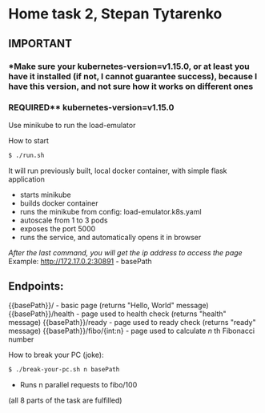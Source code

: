# Home task 2, Stepan Tytarenko
## IMPORTANT
### *Make sure your kubernetes-version=v1.15.0, or at least you have it installed (if not, I cannot guarantee success), because I have this version, and not sure how it works on different ones ###
### REQUIRED** kubernetes-version=v1.15.0

Use minikube to run the load-emulator

How to start

```bash
$ ./run.sh
```

It will run previously built, local docker container, with simple flask application
- starts minikube
- builds docker container
- runs the minikube from config: load-emulator.k8s.yaml
- autoscale from 1 to 3 pods
- exposes the port 5000
- runs the service, and automatically opens it in browser

_After the last command, you will get the ip address to access the page_
Example: http://172.17.0.2:30891 - basePath

## Endpoints:
{{basePath}}/ - basic page (returns "Hello, World" message)
{{basePath}}/health - page used to health check (returns "health" message)
{{basePath}}/ready - page used to ready check (returns "ready" message)
{{basePath}}/fibo/{int:n} - page used to calculate _n_ th Fibonacci number

How to break your PC (joke):

```bash
$ ./break-your-pc.sh n basePath
```

- Runs n parallel requests to fibo/100

(all 8 parts of the task are fulfilled)